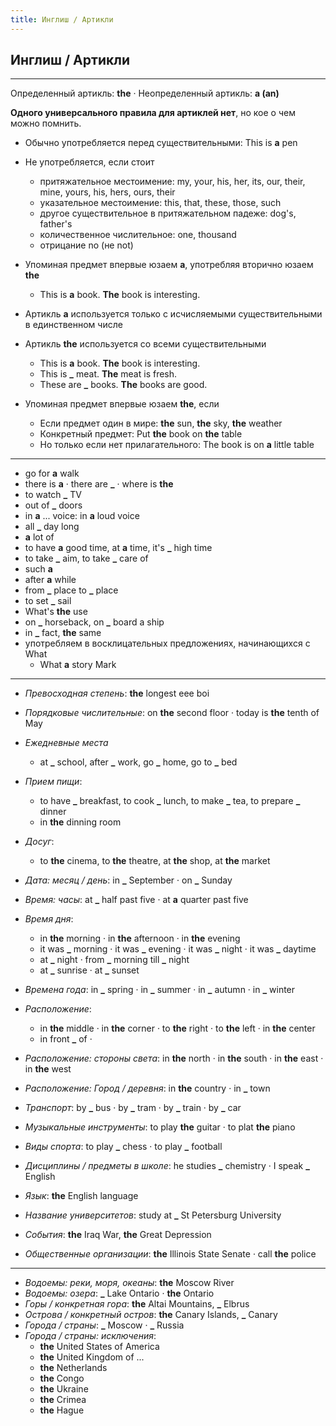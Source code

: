 ```yaml
---
title: Инглиш / Артикли
---
```


## Инглиш / Артикли

---

Определенный артикль: **the** · Неопределенный артикль: **a (an)**

**Одного универсального правила для артиклей нет**, но кое о чем можно помнить.

- Обычно употребляется перед существительными: This is **a** pen

- Не употребляется, если стоит
  - притяжательное местоимение: my, your, his, her, its, our, their, mine, yours, his, hers, ours, their
  - указательное местоимение: this, that, these, those, such
  - другое существительное в притяжательном падеже: dog's, father's
  - количественное числительное: one, thousand
  - отрицание no (не not)
  
- Упоминая предмет впервые юзаем **a**, употребляя вторично юзаем **the**
  - This is **a** book. **The** book is interesting.

- Артикль **a** используется только с исчисляемыми существительными в единственном числе
- Артикль **the** используется со всеми существительными
  - This is **a** book. **The** book is interesting.
  - This is **_** meat. **The** meat is fresh.
  - These are **_** books. **The** books are good.

- Упоминая предмет впервые юзаем **the**, если
  - Если предмет один в мире: **the** sun, **the** sky, **the** weather
  - Конкретный предмет: Put **the** book on **the** table
  - Но только если нет прилагательного: The book is on **a** little table

---

- go for **a** walk
- there is **a** · there are **_** · where is **the**
- to watch **_** TV
- out of **_** doors
- in **a** ... voice: in **a** loud voice
- all **_** day long
- **a** lot of
- to have **a** good time, at **a** time, it's **_** high time
- to take **_** aim, to take **_** care of
- such **a**
- after **a** while
- from **_** place to **_** place
- to set **_** sail
- What's **the** use
- on **_** horseback, on **_** board a ship
- in **_** fact, **the** same
- употребляем в восклицательных предложениях, начинающихся с What
  - What **a** story Mark

---

- *Превосходная степень*: **the** longest eee boi
- *Порядковые числительные*: on **the** second floor · today is **the** tenth of May
- *Ежедневные места*
  - at **_** school, after **_** work, go **_** home, go to **_** bed
- *Прием пищи*:
  - to have **_** breakfast, to cook **_** lunch, to make **_** tea, to prepare **_** dinner
  - in **the** dinning room
- *Досуг*:
  - to **the** cinema, to **the** theatre, at **the** shop, at **the** market
- *Дата: месяц / день*: in **_** September · on **_** Sunday
- *Время: часы*: at **_** half past five · at **a** quarter past five
- *Время дня*:
  - in **the** morning · in **the** afternoon · in **the** evening
  - it was **_** morning · it was **_** evening · it was **_** night · it was **_** daytime
  - at **_** night · from **_** morning till **_** night
  - at **_** sunrise · at **_** sunset
- *Времена года*: in **_** spring · in **_** summer · in **_** autumn · in **_** winter

- *Расположение*:
  - in **the** middle · in **the** corner · to **the** right · to **the** left · in **the** center
  - in front **_** of ·
- *Расположение: стороны света*: in **the** north · in **the** south · in **the** east · in **the** west
- *Расположение: Город / деревня*: in **the** country · in **_** town
- *Транспорт*: by **_** bus · by **_** tram · by **_** train · by **_** car
- *Музыкальные инструменты*: to play **the** guitar · to plat **the** piano
- *Виды спорта*: to play **_** chess · to play **_** football
- *Дисциплины / предметы в школе*: he studies **_** chemistry · I speak **_** English
- *Язык*: **the** English language
- *Название университетов*: study at **_** St Petersburg University
- *События*: **the** Iraq War, **the** Great Depression
- *Общественные организации*: **the** Illinois State Senate · call **the** police

---

- *Водоемы: реки, моря, океаны*: **the** Moscow River
- *Водоемы: озера*: **_** Lake Ontario · **the** Ontario
- *Горы / конкретная гора*: **the** Altai Mountains, **_** Elbrus
- *Острова / конкретный остров*: **the** Canary Islands, **_** Canary
- *Города / страны*: **_** Moscow · **_** Russia
- *Города / страны: исключения*:
  - **the** United States of America
  - **the** United Kingdom of ...
  - **the** Netherlands
  - **the** Congo
  - **the** Ukraine
  - **the** Crimea
  - **the** Hague
